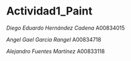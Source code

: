 # Actividad1_Paint

*Diego Eduardo Hernández Cadena* A00834015

*Angel Gael Garcia Rangel* A00834718

*Alejandro Fuentes Martínez* A00833118
